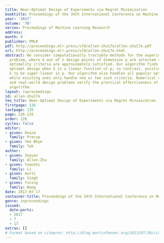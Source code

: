```yaml
---
title: Near-Optimal Design of Experiments via Regret Minimization
booktitle: Proceedings of the 34th International Conference on Machine Learning
year: '2017'
volume: '70'
series: Proceedings of Machine Learning Research
address: 
month: 0
publisher: PMLR
pdf: http://proceedings.mlr.press/v70/allen-zhu17e/allen-zhu17e.pdf
url: http://proceedings.mlr.press/v70/allen-zhu17e.html
abstract: We consider computationally tractable methods for the experimental design
  problem, where k out of n design points of dimension p are selected so that certain
  optimality criteria are approximately satisfied. Our algorithm finds a $(1+\epsilon)$-approximate
  optimal design when k is a linear function of p; in contrast, existing results require
  k to be super-linear in p. Our algorithm also handles all popular optimality criteria,
  while existing ones only handle one or two such criteria. Numerical results on synthetic
  and real-world design problems verify the practical effectiveness of the proposed
  algorithm.
layout: inproceedings
id: allen-zhu17e
tex_title: Near-Optimal Design of Experiments via Regret Minimization
firstpage: 126
lastpage: 135
page: 126-135
order: 126
cycles: false
editor:
- given: Doina
  family: Precup
- given: Yee Whye
  family: Teh
author:
- given: Zeyuan
  family: Allen-Zhu
- given: Yuanzhi
  family: Li
- given: Aarti
  family: Singh
- given: Yining
  family: Wang
date: 2017-07-17
container-title: Proceedings of the 34th International Conference on Machine Learning
genre: inproceedings
issued:
  date-parts:
  - 2017
  - 7
  - 17
extras: []
# Format based on citeproc: http://blog.martinfenner.org/2013/07/30/citeproc-yaml-for-bibliographies/
---
```

